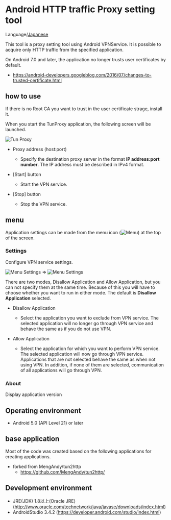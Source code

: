 Android HTTP traffic Proxy setting tool
=============

Language/[Japanese](https://github.com/raise-isayan/TunProxy/blob/master/Readme-ja.md)

This tool is a proxy setting tool using Android VPNService.
It is possible to acquire only HTTP traffic from the specified application.

On Android 7.0 and later, the application no longer trusts user certificates by default.

* https://android-developers.googleblog.com/2016/07/changes-to-trusted-certificate.html

## how to use

If there is no Root CA you want to trust in the user certificate strage, install it.

When you start the TunProxy application, the following screen will be launched.

![Tun Proxy](images/TunProxy.png)

* Proxy address (host:port)
   * Specify the destination proxy server in the format **IP address:port number**.
     The IP address must be described in IPv4 format.

* [Start] button
    * Start the VPN service.
* [Stop] button
    * Stop the VPN service.

## menu

Application settings can be made from the menu icon (![Menu](images/Menu.png)) at the top of the screen.

### Settings

Configure VPN service settings.

![Menu Settings](images/Menu-Settings.png) => ![Menu Settings](images/Menu-Settings-app.png)

There are two modes, Disallow Application and Allow Application, but you can not specify them at the same time.
Because of this you will have to choose whether you want to run in either mode.
The default is **Disallow Application** selected.

* Disallow Application
  * Select the application you want to exclude from VPN service.
    The selected application will no longer go through VPN service and behave the same as if you do not use VPN.

* Allow Application
  * Select the application for which you want to perform VPN service.
    The selected application will now go through VPN service.
    Applications that are not selected behave the same as when not using VPN.
    In addition, if none of them are selected, communication of all applications will go through VPN.

### About
Display application version

## Operating environment 

* Android 5.0 (API Level 21) or later

## base application

Most of the code was created based on the following applications for creating applications.

* forked from MengAndy/tun2http
    * https://github.com/MengAndy/tun2http/

## Development environment

* JRE(JDK) 1.8以上(Oracle JRE) (http://www.oracle.com/technetwork/java/javase/downloads/index.html)
* AndroidStudio 3.4.2 (https://developer.android.com/studio/index.html)
